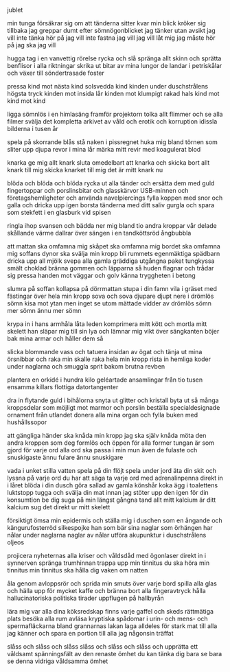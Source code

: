 jublet


min tunga försäkrar sig om att tänderna sitter kvar  min blick kröker sig tillbaka  jag greppar dumt efter sömnögonblicket  jag tänker utan avsikt  jag vill inte tänka  hör på  jag vill inte fastna  jag vill  jag vill  låt mig  jag måste  hör på  jag ska  jag vill



hugga tag i en vanvettig rörelse  rycka och slå  spränga allt skinn och sprätta benflisor i alla riktningar   skrika ut bitar av mina lungor  de landar i petriskålar och växer till söndertrasade foster

pressa kind mot nästa kind  solsvedda kind  kinden under duschstrålens högsta tryck  kinden mot insida lår  kinden mot klumpigt rakad hals  kind mot kind mot kind

ligga sömnlös i en himlasäng framför projektorn  tolka allt flimmer och se alla filmer  svälja det kompletta arkivet av våld och erotik och korruption  idissla bilderna i tusen år



spela på skorrande blås  stå naken i pissregnet  huka mig bland törnen som sliter upp djupa revor i mina lår  märka mitt revir med koagulerat blod

knarka  ge mig allt knark  sluta omedelbart att knarka och skicka bort allt knark  till mig  skicka knarket till mig  det är mitt knark nu

blöda och blöda och blöda  rycka ut alla tänder och ersätta dem med guld  fingertoppar och porslinsbitar och glasskärvor  USB-minnen och företagshemligheter  och använda navelpiercings  fylla koppen med snor och galla och dricka upp igen  borsta tänderna med ditt saliv  gurgla och spara som stekfett i en glasburk vid spisen



ringla ihop svansen och bädda ner mig bland tio andra kroppar  vår delade skållande värme dallrar över sängen i en tandköttsröd ångbubbla

att mattan ska omfamna mig  skåpet ska omfamna mig  bordet ska omfamna mig  soffans dynor ska svälja min kropp  bli rummets egenmäktiga spädbarn  dricka upp all mjölk  svepa alla gamla gräddiga utgångna paket  tungkyssa smält choklad  bränna gommen och läpparna så huden flagnar och trådar sig  pressa handen mot väggar och golv  känna tryggheten i betong

slumra på soffan  kollapsa på dörrmattan  stupa i din famn  vila i gräset med fästingar över hela min kropp sova och sova djupare  djupt nere i drömlös sömn  kisa mot ytan men inget se utom mättade vidder av drömlös sömn  mer sömn  ännu mer sömn  



krypa in i hans armhåla  låta leden komprimera mitt kött och mortla mitt skelett  han släpar mig till sin lya och lämnar mig vikt över sängkanten  böjer bak mina armar och håller dem så

slicka blommande vass och tatuera insidan av ögat och tänja ut mina örsnibbar och raka min skalle  raka hela min kropp  rista in hemliga koder under naglarna och smuggla sprit bakom brutna revben

plantera en orkidé i hundra kilo geléartade ansamlingar från tio tusen ensamma killars flottiga datortangenter

dra in flytande guld i bihålorna  snyta ut glitter och kristall  byta ut så många kroppsdelar som möjligt mot marmor och porslin  beställa specialdesignade ornament från utlandet  donera alla mina organ och fylla buken med hushållssopor



att gängliga händer ska knåda min kropp  jag ska själv knåda  möta den andra kroppen som deg  formlös och öppen för alla former  tungan är som gjord för varje ord  alla ord ska passa i min mun  även de fulaste och snuskigaste  ännu fulare  ännu snuskigare

vada i unket stilla vatten  spela på din flöjt  spela under jord  äta din skit och lyssna på varje ord du har att säga  ta varje ord med adrenalinpenna direkt in i låret  blöda i din dusch  göra sallad av gamla könshår  koka ägg i toalettens luktstopp  tugga och svälja din mat innan jag stöter upp den igen för din konsumtion  be dig suga på min längst gångna tand  allt mitt kalcium är ditt kalcium  sug det direkt ur mitt skelett

försiktigt ömsa min epidermis och ställa mig i duschen som en ångande och kängurufosterröd silkespojke  han som bär sina naglar som örhängen  har nålar under naglarna  naglar av nålar  utföra akupunktur i duschstrålens oljeos



projicera nyheternas alla kriser och våldsdåd med ögonlaser direkt in i synnerven  spränga trumhinnan  trappa upp min tinnitus  du ska höra min tinnitus  min tinnitus ska hålla dig vaken om natten

åla genom avloppsrör och sprida min smuts över varje bord  spilla alla glas och hälla upp för mycket kaffe och bränna bort alla fingeravtryck  hålla hallucinatoriska politiska tirader uppflugen på hallbyrån 



lära mig var alla dina köksredskap finns  varje gaffel och skeds rättmätiga plats  besöka alla rum  avläsa kryptiska spådomar i urin- och mens- och spermafläckarna bland grannarnas lakan  laga alldeles för stark mat till alla jag känner och spara en portion till alla jag någonsin träffat

slåss och slåss och slåss  slåss och slåss och slåss och  upprätta ett våldsamt spänningsfält av den renaste ömhet du kan tänka dig  bara se  bara se denna vidriga våldsamma ömhet

